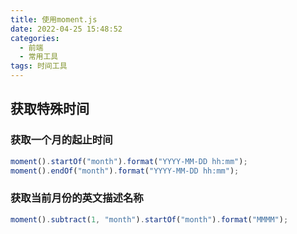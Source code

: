 ```yaml
---
title: 使用moment.js
date: 2022-04-25 15:48:52
categories:
  - 前端
  - 常用工具
tags: 时间工具
---
```


<div></div>

<!-- more -->

## 获取特殊时间

### 获取一个月的起止时间

```js
moment().startOf("month").format("YYYY-MM-DD hh:mm");
moment().endOf("month").format("YYYY-MM-DD hh:mm");
```

### 获取当前月份的英文描述名称

```js
moment().subtract(1, "month").startOf("month").format("MMMM");
```

